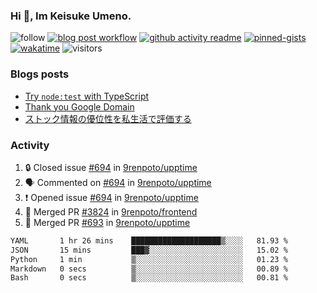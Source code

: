 ### Hi 👋, Im Keisuke Umeno.

<!--
**9renpoto/9renpoto** is a ✨ _special_ ✨ repository because its `README.md` (this file) appears on your GitHub profile.

Here are some ideas to get you started:

- 🔭 I’m currently working on ...
- 🌱 I’m currently learning ...
- 👯 I’m looking to collaborate on ...
- 🤔 I’m looking for help with ...
- 💬 Ask me about ...
- 📫 How to reach me: ...
- 😄 Pronouns: ...
- ⚡ Fun fact: ...
-->

![follow](https://img.shields.io/github/followers/9renpoto?label=Follow&style=social)
[![blog post workflow](https://github.com/9renpoto/9renpoto/actions/workflows/blog.yml/badge.svg)](https://github.com/9renpoto/9renpoto/actions/workflows/blog.yml)
[![github activity readme](https://github.com/9renpoto/9renpoto/actions/workflows/activity.yml/badge.svg)](https://github.com/9renpoto/9renpoto/actions/workflows/activity.yml)
[![pinned-gists](https://github.com/9renpoto/9renpoto/actions/workflows/pin-gist.yml/badge.svg)](https://github.com/9renpoto/9renpoto/actions/workflows/pin-gist.yml)
[![wakatime](https://github.com/9renpoto/9renpoto/actions/workflows/waka-readme-status.yml/badge.svg)](https://github.com/9renpoto/9renpoto/actions/workflows/waka-readme-status.yml)
![visitors](https://komarev.com/ghpvc/?username=9renpoto&label=Profile%20views&color=0e75b6&style=flat)

### Blogs posts

<!-- BLOG-POST-LIST:START -->
- [Try `node:test` with TypeScript](https://9renpoto.win/entry/2023/07/23/node-test-runner)
- [Thank you Google Domain](https://9renpoto.win/entry/2023/07/08/new-domain)
- [ストック情報の優位性を私生活で評価する](https://9renpoto.win/entry/2023/05/28/stock)
<!-- BLOG-POST-LIST:END -->

### Activity

<!--START_SECTION:activity-->
1. 🔒 Closed issue [#694](https://github.com/9renpoto/upptime/issues/694) in [9renpoto/upptime](https://github.com/9renpoto/upptime)
2. 🗣 Commented on [#694](https://github.com/9renpoto/upptime/issues/694#issuecomment-1679342206) in [9renpoto/upptime](https://github.com/9renpoto/upptime)
3. ❗ Opened issue [#694](https://github.com/9renpoto/upptime/issues/694) in [9renpoto/upptime](https://github.com/9renpoto/upptime)
4. 🎉 Merged PR [#3824](https://github.com/9renpoto/frontend/pull/3824) in [9renpoto/frontend](https://github.com/9renpoto/frontend)
5. 🎉 Merged PR [#693](https://github.com/9renpoto/upptime/pull/693) in [9renpoto/upptime](https://github.com/9renpoto/upptime)
<!--END_SECTION:activity-->

<!--START_SECTION:waka-->

```txt
YAML       1 hr 26 mins    ████████████████████▒░░░░   81.93 %
JSON       15 mins         ███▓░░░░░░░░░░░░░░░░░░░░░   15.02 %
Python     1 min           ▒░░░░░░░░░░░░░░░░░░░░░░░░   01.23 %
Markdown   0 secs          ▒░░░░░░░░░░░░░░░░░░░░░░░░   00.89 %
Bash       0 secs          ▒░░░░░░░░░░░░░░░░░░░░░░░░   00.81 %
```

<!--END_SECTION:waka-->
